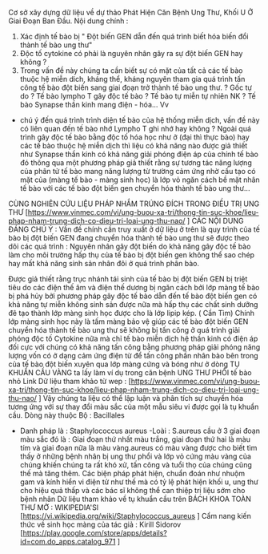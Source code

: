 
Cơ sở xây dựng dữ liệu về dự thảo Phát Hiện Căn Bệnh Ung Thư, Khối U Ở Giai Đoạn Ban Đầu.
Nội dung chính :
1) Xác định  tế bào bị  " Đột biến GEN dẫn đến quá trình biết hóa biến đổi thành tế bào ung thư"
2) Độc tố cytokine có phải là nguyên nhân gây ra sự đột biến GEN hay không ? 
3) Trong vấn đề này chúng ta cần biết sự có mặt của tất cả các tế bào thuộc hệ miễn dich, kháng thể, kháng nguyên tham gia quá trình tấn công tế bào đột biến sang giai đoạn trở thành tế bào ung thư.
? Gốc tự do 
? Tế bào lympho T gây độc tế bào 
? Tế bào tự miễn tự nhiên NK
? Tế bào Synapse thần kinh mang điện - hóa... Vv
- chú ý đến quá trình trình diện tế bào của hệ thống miễn dịch, vấn đề này có liên quan đến tế bào nhớ Lympho T ghi nhớ hay không ?
Ngoài quá trình gây độc tế bào bằng độc tố hóa học như ở (đại thì  thực bào) hay các tế bào thuộc hệ miễn dịch thì liệu có khả năng nào được giả thiết như Synapse thần kinh có khả năng giải phóng điện áp  của chính tế bào đó thông qua một phương pháp giả thiết rằng sự tương tác năng lượng của phân tử tế bào mang năng lượng từ trường cảm ứng nhờ cấu tạo có mặt của (màng tế bào - màng sinh học) là lớp vỏ ngăn cách bề mặt nhân tế bào với các tế bào đột biến gen chuyển hóa thành tế bào ung thư...

CÙNG NGHIÊN CỨU LIỆU PHÁP NHẮM TRÚNG ĐÍCH TRONG ĐIỀU TRỊ UNG THƯ 
[https://www.vinmec.com/vi/ung-buou-xa-tri/thong-tin-suc-khoe/lieu-phap-nham-trung-dich-co-dieu-tri-loai-ung-thu-nao/ ]
CÁC NỘI DUNG ĐÁNG CHÚ Ý :
 Vấn đề chính cần truy xuất ở dữ liệu ở trên là  quy trình của tế bào bị đột biến GEN đang chuyển 
hóa thành tế bào ung thư sẽ được theo dõi các quá trình :
Nguyên nhân gây đột biến do khả năng  gây độc tế bào làm cho môi trường hấp thụ của tế bào bị  đột  biến gen không thể sao chép hay mất khả năng sinh sản nhân đôi ở quá trình phân bào. 

Được giả thiết rằng trục nhánh tái sinh của tế bào bị đột biến GEN bị triệt tiêu do các điện thế âm và điện thế dương bị ngăn cách bởi lớp màng tế bào bị phá hủy bởi phương pháp gây độc tế bào dẫn đến tế bào đột biến gen có khả năng tự miễn không sinh sản được nữa mà hấp thụ các chất sinh dưỡng đê tạo thành lớp màng sinh học được cho là lớp lipip kép.    ( Cần Tìm) 
Chính lớp màng sinh học này là tấm màng bảo vệ giúp các tế bào đột biến GEN chuyển hóa thành tế bào ung thư sẽ  không bị tấn công  ở quá trình giải phóng độc tố Cytokine nữa mà chỉ tế bào miễn dịch hệ thần kinh có điện áp đối cực với chúng có khả năng tấn công bằng phương pháp giải phóng năng lượng vốn có ở dạng cảm ứng điện từ để tấn công phần nhân bào bên trong của tế bào đột biến xuyên qua lớp màng cứng và bóng như ở dòng TỤ KHUẨN CẦU VÀNG  ta lấy làm ví dụ trong căn bệnh UNG THƯ PHỔI tế bào nhỏ
 Link Dữ liệu tham khảo từ wep :
[https://www.vinmec.com/vi/ung-buou-xa-tri/thong-tin-suc-khoe/lieu-phap-nham-trung-dich-co-dieu-tri-loai-ung-thu-nao/ ]
Vậy chúng ta liệu có thể lập luận và phân tích sự chuyển hóa tương ứng với sự thay đổi màu sắc của một mẫu siêu vi được gọi là tụ khuẩn cầu.
Dòng này thuộc 
 Bộ : Bacillales 
- Danh pháp là : Staphylococcus aureus
-Loài : S.aureus
 cầu ở 3 giai đoạn màu sắc đó là :  Giai đoạn thứ nhất  màu trắng, giai đoạn thứ hai là màu tím và giai đoạn nữa là màu vàng.aureus có màu vàng được cho biết tìm thấy ở những bệnh nhân bị ung thư phổi và lớp vỏ cứng màu vàng của chúng khiến chúng ta rất khó xử, tấn công và tuổi thọ của chúng cũng thế mà tăng thêm.
Các biện pháp phát hiện, chuẩn đoán như nhuộm gam và kính hiển vi điện tử như thế mà có tỷ lệ phát hiện khối u, ung thư cho hiệu quả thấp và các bác sĩ không thể can thiệp trị liệu sớm cho bệnh nhân
Dữ liệu tham khảo về tụ khuẩn cầu trên BÁCH KHOA TOÀN THƯ MỞ  : WIKIPEDIA'Sl
[https://vi.wikipedia.org/wiki/Staphylococcus_aureus ]
Cẩm nang kiến thức về sinh học màng của tác giả : Kirill Sidorov
[https://play.google.com/store/apps/details?id=com.do_apps.catalog_971 ]


  


